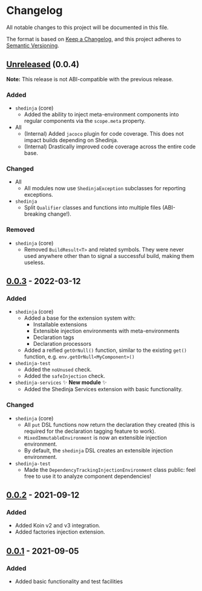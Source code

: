 # Changelog

All notable changes to this project will be documented in this file.

The format is based on [Keep a Changelog](https://keepachangelog.com/en/1.0.0/), and this project adheres to [Semantic Versioning](https://semver.org/spec/v2.0.0.html).

## [Unreleased] (0.0.4)

**Note:** This release is not ABI-compatible with the previous release.

### Added

- `shedinja` (core)
    - Added the ability to inject meta-environment components into regular components via the `scope.meta` property.
- All
    - (Internal) Added `jacoco` plugin for code coverage. This does not impact builds depending on Shedinja.
    - (Internal) Drastically improved code coverage across the entire code base.

### Changed

- All
    - All modules now use `ShedinjaException` subclasses for reporting exceptions.
- `shedinja`
    - Split `Qualifier` classes and functions into multiple files (ABI-breaking change!).

### Removed

- `shedinja` (core)
    - Removed `BuildResult<T>` and related symbols. They were never used anywhere other than to signal a successful build, making them useless.

## [0.0.3] - 2022-03-12

### Added

- `shedinja` (core)
    - Added a base for the extension system with:
        - Installable extensions
        - Extensible injection environments with meta-environments
        - Declaration tags
        - Declaration processors
    - Added a reified `getOrNull()` function, similar to the existing `get()` function, e.g. `env.getOrNull<MyComponent>()`
- `shedinja-test`
    - Added the `noUnused` check.
    - Added the `safeInjection` check.
- `shedinja-services` ✨ **New module** ✨
    - Added the Shedinja Services extension with basic functionality.

### Changed

- `shedinja` (core)
    - All `put` DSL functions now return the declaration they created (this is required for the declaration tagging feature to work).
    - `MixedImmutableEnvironment` is now an extensible injection environment.
    - By default, the `shedinja` DSL creates an extensible injection environment.
- `shedinja-test`
    - Made the `DependencyTrackingInjectionEnvironment` class public: feel free to use it to analyze component dependencies!

## [0.0.2] - 2021-09-12

### Added

- Added Koin v2 and v3 integration.
- Added factories injection extension.

## [0.0.1] - 2021-09-05

### Added

- Added basic functionality and test facilities

[Unreleased]: https://github.com/utybo/Shedinja/compare/v0.0.3..main
[0.0.3]: https://github.com/utybo/Shedinja/compare/v0.0.3..v0.0.2
[0.0.2]: https://github.com/utybo/Shedinja/compare/v0.0.2..v0.0.1
[0.0.1]: https://github.com/utybo/Shedinja/releases/tag/v0.0.1
